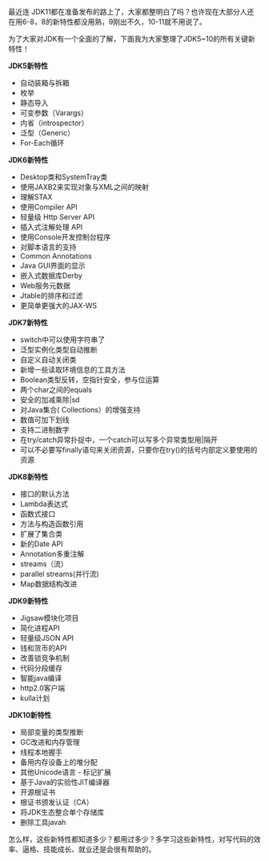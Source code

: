 最近连 JDK11都在准备发布的路上了，大家都整明白了吗？也许现在大部分人还在用6-8，8的新特性都没用熟，9刚出不久，10-11就不用说了。

为了大家对JDK有一个全面的了解，下面我为大家整理了JDK5~10的所有关键新特性！

**JDK5新特性**

- 自动装箱与拆箱
- 枚举
- 静态导入
- 可变参数（Varargs）
- 内省（introspector）
- 泛型（Generic）
- For-Each循环

**JDK6新特性**

- Desktop类和SystemTray类
- 使用JAXB2来实现对象与XML之间的映射
- 理解STAX
- 使用Compiler API
- 轻量级 Http Server API
- 插入式注解处理 API
- 使用Console开发控制台程序
- 对脚本语言的支持
- Common Annotations
- Java GUI界面的显示
- 嵌入式数据库Derby
- Web服务元数据
- Jtable的排序和过滤
- 更简单更强大的JAX-WS

**JDK7新特性**

- switch中可以使用字符串了
- 泛型实例化类型自动推断
- 自定义自动关闭类
- 新增一些读取环境信息的工具方法
- Boolean类型反转，空指针安全，参与位运算
- 两个char之间的equals
- 安全的加减乘除|sd
- 对Java集合( Collections）的增强支持
- 数值可加下划线
- 支持二进制数字
- 在try/catch异常扑捉中，一个catch可以写多个异常类型用|隔开
- 可以不必要写finally语句来关闭资源，只要你在try()的括号内部定义要使用的资源

**JDK8新特性**

- 接口的默认方法
- Lambda表达式
- 函数式接口
- 方法与构造函数引用
- 扩展了集合类
- 新的Date API
- Annotation多重注解
- streams（流）
- parallel streams(并行流)
- Map数据结构改进

**JDK9新特性**

- Jigsaw模块化项目
- 简化进程API
- 轻量级JSON API
- 钱和货币的API
- 改善锁竞争机制
- 代码分段缓存
- 智能java编译
- http2.0客户端
- kulla计划

**JDK10新特性**

- 局部变量的类型推断
- GC改进和内存管理
- 线程本地握手
- 备用内存设备上的堆分配
- 其他Unicode语言 - 标记扩展
- 基于Java的实验性JIT编译器
- 开源根证书
- 根证书颁发认证（CA）
- 将JDK生态整合单个存储库
- 删除工具javah

怎么样，这些新特性都知道多少？都用过多少？多学习这些新特性，对写代码的效率、逼格、技能成长、就业还是会很有帮助的。

